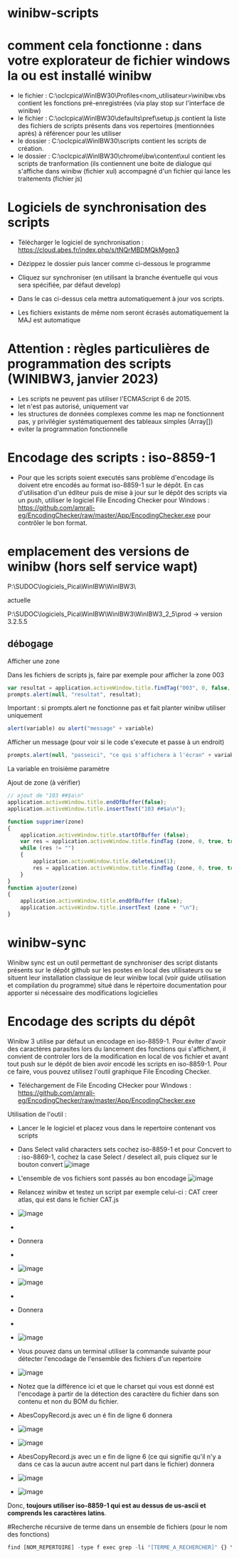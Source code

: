 # winibw-scripts

# comment cela fonctionne : dans votre explorateur de fichier windows la ou est installé winibw
- le fichier : C:\oclcpica\WinIBW30\Profiles\<nom_utilisateur>\winibw.vbs contient les fonctions pré-enregistrées (via play stop sur l'interface de winibw)
- le fichier : C:\oclcpica\WinIBW30\defaults\pref\setup.js contient la liste des fichiers de scripts présents dans vos repertoires (mentionnées après) à référencer pour les utiliser
- le dossier : C:\oclcpica\WinIBW30\scripts contient les scripts de création. 
- le dossier : C:\oclcpica\WinIBW30\chrome\ibw\content\xul contient les scripts de tranformation (ils contiennent une boite de dialogue qui s'affiche dans winibw (fichier xul) accompagné d'un fichier qui lance les traitements (fichier js)

# Logiciels de synchronisation des scripts

- Télécharger le logiciel de synchronisation : https://cloud.abes.fr/index.php/s/tNQrMBDMQkMgen3
- Dézippez le dossier puis lancer comme ci-dessous le programme

- Cliquez sur synchroniser (en utilisant la branche éventuelle qui vous sera spécifiée, par défaut develop)

- Dans le cas ci-dessus cela mettra automatiquement à jour vos scripts.
- Les fichiers existants de même nom seront écrasés automatiquement la MAJ est automatique

# Attention : règles particulières de programmation des scripts (WINIBW3, janvier 2023)

- Les scripts ne peuvent pas utiliser l'ECMAScript 6 de 2015.
- let n'est pas autorisé, uniquement var
- les structures de données complexes comme les map ne fonctionnent pas, y privilégier systématiquement des tableaux simples (Array[])
- eviter la programmation fonctionnelle

# Encodage des scripts : iso-8859-1

- Pour que les scripts soient executés sans problème d'encodage ils doivent etre encodés au format iso-8859-1 sur le dépôt. En cas d'utilisation d'un éditeur puis de mise à jour sur le dépôt des scripts via un push, utiliser le logiciel File Encoding Checker pour Windows : https://github.com/amrali-eg/EncodingChecker/raw/master/App/EncodingChecker.exe pour contrôler le bon format.

# emplacement des versions de winibw (hors self service wapt)
P:\SUDOC\logiciels_Pica\WinIBW\WinIBW3\

actuelle

P:\SUDOC\logiciels_Pica\WinIBW\WinIBW3\WinIBW3_2_5\prod -> version 3.2.5.5

## débogage

Afficher une zone

Dans les fichiers de scripts js, faire par exemple pour afficher la zone 003

```js
var resultat = application.activeWindow.title.findTag("003", 0, false, true, true);
prompts.alert(null, "resultat", resultat);
```

Important : si prompts.alert ne fonctionne pas et fait planter winibw utiliser uniquement 

```js
alert(variable) ou alert("message" + variable)
```

Afficher un message (pour voir si le code s'execute et passe à un endroit)

```js
prompts.alert(null, "passeici", "ce qui s'affichera à l'écran" + variableEventuelle + "de l'affichage texte à nouveau");
```

La variable en troisième paramètre

Ajout de zone (à vérifier)

```js
// ajout de "103 ##$a\n"
application.activeWindow.title.endOfBuffer(false);
application.activeWindow.title.insertText("103 ##$a\n");

function supprimer(zone)
{
	application.activeWindow.title.startOfBuffer (false);
	var res = application.activeWindow.title.findTag (zone, 0, true, true, false);
	while (res != "")
	{
		application.activeWindow.title.deleteLine(1);
		res = application.activeWindow.title.findTag (zone, 0, true, true, false);
	}
}
function ajouter(zone)
{
	application.activeWindow.title.endOfBuffer (false);
	application.activeWindow.title.insertText (zone + "\n");
}
```

# winibw-sync

Winibw sync est un outil permettant de synchroniser des script distants présents sur le dépôt github sur les postes en local des utilisateurs ou se situent leur installation classique de leur winibw local
(voir guide utilisation et compilation du programme) situé dans le répertoire documentation pour apporter si nécessaire des modifications logicielles

# Encodage des scripts du dépôt

Winibw 3 utilise par défaut un encodage en iso-8859-1. Pour éviter d'avoir des caractères parasites lors du lancement des fonctions qui s'affichent, il convient de controler lors de la modification en local de vos fichier et avant tout push sur le dépôt de bien avoir encodé les scripts en iso-8859-1. Pour ce faire, vous pouvez utilisez l'outil graphique File Encoding Checker.

- Téléchargement de File Encoding CHecker pour Windows : https://github.com/amrali-eg/EncodingChecker/raw/master/App/EncodingChecker.exe

Utilisation de l'outil :
- Lancer le le logiciel et placez vous dans le repertoire contenant vos scripts
- Dans Select valid characters sets cochez iso-8859-1  et pour Concvert to : iso-8869-1, cochez la case Select / deselect all, puis cliquez sur le bouton convert
![image](https://user-images.githubusercontent.com/19894885/193787576-e68238e6-cef7-49d0-a1fd-57e5fd39de1b.png)
- L'ensemble de vos fichiers sont passés au bon encodage
![image](https://user-images.githubusercontent.com/19894885/193787708-c59faa0d-0844-4c69-83d8-2c7c542f4ba2.png)
- Relancez winibw et testez un script par exemple celui-ci : CAT creer atlas, qui est dans le fichier CAT.js

- ![image](https://user-images.githubusercontent.com/19894885/193789766-a379b909-58e9-458f-8a7f-cdd36c5b81a0.png)
- 
- Donnera
- 
- ![image](https://user-images.githubusercontent.com/19894885/193789919-9589a884-afc6-4706-a0cc-1c4614fb4b87.png)

- ![image](https://user-images.githubusercontent.com/19894885/193789981-7f13bad6-dfbe-4ff7-a029-bcb4b100f896.png)
- 
- Donnera
- 
- ![image](https://user-images.githubusercontent.com/19894885/193791034-0e15909d-48b7-4afa-890f-6121afd95360.png)





- Vous pouvez dans un terminal utiliser la commande suivante pour détecter l'encodage de l'ensemble des fichiers d'un repertoire
- ![image](https://user-images.githubusercontent.com/19894885/193788244-7f3ae3b8-fe72-4555-9d68-0d9429787f54.png)
- Notez que la différence ici et que le charset qui vous est donné est l'encodage à partir de la détection des caractère du fichier dans son contenu et non du BOM du fichier. 
- AbesCopyRecord.js avec un é fin de ligne 6 donnera
- ![image](https://user-images.githubusercontent.com/19894885/193788701-c3335922-be66-4442-8d9c-702b3d0886ed.png)
- ![image](https://user-images.githubusercontent.com/19894885/193788763-ab37e944-8889-4d67-8e12-ab7969435bdf.png)
- AbesCopyRecord.js avec un e fin de ligne 6 (ce qui signifie qu'il n'y a dans ce cas la aucun autre accent nul part dans le fichier) donnera
- ![image](https://user-images.githubusercontent.com/19894885/193788886-80b80f17-05e3-47b9-9132-a8c61dc0a024.png)
- ![image](https://user-images.githubusercontent.com/19894885/193788964-a49f8630-e9da-4b77-8022-2be1f1cf396a.png)

Donc, **toujours utiliser iso-8859-1 qui est au dessus de us-ascii et comprends les caractères latins**.

#Recherche récursive de terme dans un ensemble de fichiers (pour le nom des fonctions)
```js
find [NOM_REPERTOIRE] -type f exec grep -li "[TERME_A_RECHERCHER]" {} \;
```
